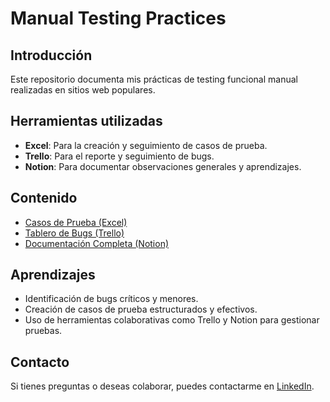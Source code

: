# Manual Testing Practices

## Introducción
Este repositorio documenta mis prácticas de testing funcional manual realizadas en sitios web populares.

## Herramientas utilizadas
- **Excel**: Para la creación y seguimiento de casos de prueba.
- **Trello**: Para el reporte y seguimiento de bugs.
- **Notion**: Para documentar observaciones generales y aprendizajes.

## Contenido
- [Casos de Prueba (Excel)]()
- [Tablero de Bugs (Trello)]()
- [Documentación Completa (Notion)]()

## Aprendizajes
- Identificación de bugs críticos y menores.
- Creación de casos de prueba estructurados y efectivos.
- Uso de herramientas colaborativas como Trello y Notion para gestionar pruebas.

## Contacto
Si tienes preguntas o deseas colaborar, puedes contactarme en [LinkedIn](https://linkedin.com/in/tu-perfil](https://www.linkedin.com/in/gabriela-elizabeth-aguilera-5a9826245/)).
